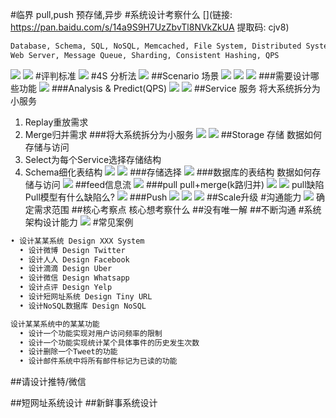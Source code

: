 #临界
pull,push
预存储,异步
#系统设计考察什么
[](链接: https://pan.baidu.com/s/14a9S9H7UzZbvTl8NVkZkUA 提取码: cjv8)
```asp
Database, Schema, SQL, NoSQL, Memcached, File System, Distributed System, Latency, Scalbility, Master Slave, Load Balancer,
Web Server, Message Queue, Sharding, Consistent Hashing, QPS
```
![](.z_01_系统设计_images/ae8b6978.png)
![](.z_01_系统设计_images/bae0f9b1.png)
#评判标准
![](.z_01_系统设计_images/8e47be71.png)
#4S 分析法
![](.z_01_系统设计_images/9c1d2731.png)
##Scenario 场景
![](.z_01_系统设计_images/de749ba4.png)
![](.z_01_系统设计_images/e59646f7.png)
![](.z_01_系统设计_images/43671a26.png)
###需要设计哪些功能
![](.z_01_系统设计_images/38971bc3.png)
###Analysis & Predict(QPS)
![](.z_01_系统设计_images/629b08de.png)
![](.z_01_系统设计_images/c6ac90c4.png)
##Service 服务
将大系统拆分为小服务
1. Replay重放需求 
2. Merge归并需求
###将大系统拆分为小服务
![](.z_01_系统设计_images/4dcf167b.png)
![](.z_01_系统设计_images/2127edb0.png)
##Storage 存储
数据如何存储与访问
1. Select为每个Service选择存储结构 
2. Schema细化表结构
![](.z_01_系统设计_images/8bda68d0.png)
![](.z_01_系统设计_images/898ff3bc.png)
###存储选择
![](.z_01_系统设计_images/66ff2e8b.png)
###数据库的表结构
数据如何存储与访问
![](.z_01_系统设计_images/53a16f78.png)
##feed信息流
![](.z_01_系统设计_images/5b856a1c.png)
###pull
pull+merge(k路归并)
![](.z_01_系统设计_images/76822f83.png)
![](.z_01_系统设计_images/78861a48.png)
pull缺陷
Pull模型有什么缺陷么?
![](.z_01_系统设计_images/96f3f062.png)
###Push
![](.z_01_系统设计_images/d535b799.png)
![](.z_01_系统设计_images/fe15ef91.png)
![](.z_01_系统设计_images/8783df9e.png)
##Scale升级
#沟通能力
![](.z_系统设计_资源索引_images/6251425c.png)
确定需求范围
##核心考察点
核心想考察什么
##没有唯一解
##不断沟通
#系统架构设计能力
![](.z_系统设计_资源索引_images/0605f91f.png)
#常见案例
```asp
• 设计某某系统 Design XXX System 
  • 设计微博 Design Twitter
  • 设计人人 Design Facebook
  • 设计滴滴 Design Uber
  • 设计微信 Design Whatsapp
  • 设计点评 Design Yelp
  • 设计短网址系统 Design Tiny URL 
  • 设计NoSQL数据库 Design NoSQL
```
```asp
设计某某系统中的某某功能
  • 设计一个功能实现对用户访问频率的限制
  • 设计一个功能实现统计某个具体事件的历史发生次数 
  • 设计删除一个Tweet的功能
  • 设计邮件系统中将所有邮件标记为已读的功能
```
##请设计推特/微信

##短网址系统设计
##新鲜事系统设计
